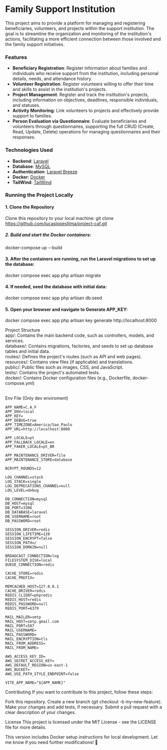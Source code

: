 # Family Support Institution

This project aims to provide a platform for managing and registering beneficiaries, volunteers, and projects within the support institution. The goal is to streamline the organization and monitoring of the institution's actions, facilitating a more efficient connection between those involved and the family support initiatives.

### Features

- **Beneficiary Registration**: Register information about families and individuals who receive support from the institution, including personal details, needs, and attendance history.
- **Volunteer Registration**: Register volunteers willing to offer their time and skills to assist in the institution's projects.
- **Project Management**: Register and track the institution's projects, including information on objectives, deadlines, responsible individuals, and statuses.
- **Activity Monitoring**: Link volunteers to projects and effectively provide support to families.
- **Person Evaluation via Questionnaire**: Evaluate beneficiaries and volunteers through questionnaires, supporting the full CRUD (Create, Read, Update, Delete) operations for managing questionnaires and their responses.

### Technologies Used

- **Backend**: [Laravel](https://laravel.com/)
- **Database**: [MySQL](https://www.mysql.com/)
- **Authentication**: [Laravel Breeze](https://laravel.com/docs/9.x/starter-kits#laravel-breeze)
- **Docker**: [Docker](https://www.docker.com/)
- **TailWind**: [TailWind](https://tailwindcss.com/)

### Running the Project Locally

#### 1. Clone the Repository

Clone this repository to your local machine:
git clone https://github.com/lucaslopesllima/project-caf.git

##### 2. Build and start the Docker containers:
docker-compose up --build

#### 3. After the containers are running, run the Laravel migrations to set up the database:
docker compose exec app php artisan migrate

#### 4. If needed, seed the database with initial data:
docker compose exec app php artisan db:seed

#### 5. Open your browser and navigate to Generate APP_KEY:
docker compose exec app php artisan key generate
http://localhost:8000

Project Structure<br>
app/: Contains the main backend code, such as controllers, models, and services.<br>
database/: Contains migrations, factories, and seeds to set up database tables and initial data.<br>
routes/: Defines the project's routes (such as API and web pages).<br>
resources/: Contains view files (if applicable) and translations.<br>
public/: Public files such as images, CSS, and JavaScript.<br>
tests/: Contains the project's automated tests.<br>
docker/: Contains Docker configuration files (e.g., Dockerfile, docker-compose.yml)<br>
<br>

Env File (Only dev enviroment)
```
APP_NAME=C.A.F
APP_ENV=local
APP_KEY=
APP_DEBUG=true
APP_TIMEZONE=America/Sao_Paulo
APP_URL=http://localhost:8000

APP_LOCALE=pt
APP_FALLBACK_LOCALE=en
APP_FAKER_LOCALE=pt_BR

APP_MAINTENANCE_DRIVER=file
APP_MAINTENANCE_STORE=database

BCRYPT_ROUNDS=12

LOG_CHANNEL=stack
LOG_STACK=single
LOG_DEPRECATIONS_CHANNEL=null
LOG_LEVEL=debug

DB_CONNECTION=mysql
DB_HOST=mysql
DB_PORT=3306
DB_DATABASE=laravel
DB_USERNAME=root
DB_PASSWORD=root

SESSION_DRIVER=redis
SESSION_LIFETIME=120
SESSION_ENCRYPT=false
SESSION_PATH=/  
SESSION_DOMAIN=null

BROADCAST_CONNECTION=log
FILESYSTEM_DISK=local
QUEUE_CONNECTION=redis

CACHE_STORE=redis
CACHE_PREFIX=

MEMCACHED_HOST=127.0.0.1
CACHE_DRIVER=redis
REDIS_CLIENT=phpredis
REDIS_HOST=redis
REDIS_PASSWORD=null
REDIS_PORT=6379

MAIL_MAILER=smtp
MAIL_HOST=smtp.gmail.com
MAIL_PORT=587
MAIL_USERNAME=
MAIL_PASSWORD=
MAIL_ENCRYPTION=tls
MAIL_FROM_ADDRESS=
MAIL_FROM_NAME=

AWS_ACCESS_KEY_ID=
AWS_SECRET_ACCESS_KEY=
AWS_DEFAULT_REGION=us-east-1
AWS_BUCKET=
AWS_USE_PATH_STYLE_ENDPOINT=false

VITE_APP_NAME="${APP_NAME}"
```

Contributing
If you want to contribute to this project, follow these steps:

Fork this repository.
Create a new branch (git checkout -b my-new-feature).
Make your changes and add tests, if necessary.
Submit a pull request with a clear description of your changes.

License
This project is licensed under the MIT License - see the LICENSE file for more details.

This version includes Docker setup instructions for local development. Let me know if you need further modifications! 🚀

